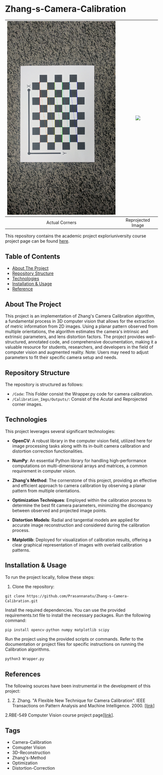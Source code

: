 # Zhang-s-Camera-Calibration

| <img src="Calibration_Imgs/Outputs1/6_corners.png" width="400"> | <img src="Calibration_Imgs/Outputs1/6reprojected_image.png" width="400"> |
|:--:|:--:|
| Actual Corners | Reprojected Image |

This repository contains the academic project exploriuniversity course project page can be found [here](https://rbe549.github.io/spring2023/proj/p2/).


## Table of Contents
- [About The Project](#about-the-project)
- [Repository Structure](#repository-structure)
- [Technologies](#technologies)
- [Installation & Usage](#installation--usage)
- [Reference](#reference)


## About The Project
This project is an implementation of Zhang's Camera Calibration algorithm, a fundamental process in 3D computer vision that allows for the extraction of metric information from 2D images. Using a planar pattern observed from multiple orientations, the algorithm estimates the camera's intrinsic and extrinsic parameters, and lens distortion factors. The project provides well-structured, annotated code, and comprehensive documentation, making it a valuable resource for students, researchers, and developers in the field of computer vision and augmented reality. Note: Users may need to adjust parameters to fit their specific camera setup and needs.

## Repository Structure
The repository is structured as follows:
- `/Code`: This Folder consist the Wrapper.py code for camera calibration.
- `/Calibration_Imgs/Outputs/`: Consist of the Acutal and Reprojected corner images.


## Technologies

This project leverages several significant technologies:

- **OpenCV**: A robust library in the computer vision field, utilized here for image processing tasks along with its in-built camera calibration and distortion correction functionalities.

- **NumPy**: An essential Python library for handling high-performance computations on multi-dimensional arrays and matrices, a common requirement in computer vision.

- **Zhang's Method**: The cornerstone of this project, providing an effective and efficient approach to camera calibration by observing a planar pattern from multiple orientations.

- **Optimization Techniques**: Employed within the calibration process to determine the best fit camera parameters, minimizing the discrepancy between observed and projected image points.

- **Distortion Models**: Radial and tangential models are applied for accurate image reconstruction and considered during the calibration process.

- **Matplotlib**: Deployed for visualization of calibration results, offering a clear graphical representation of images with overlaid calibration patterns.


## Installation & Usage
To run the project locally, follow these steps:

1. Clone the repository:

```shell
git clone https://github.com/Prasannanatu/Zhang-s-Camera-Calibration.git
 ```
 
Install the required dependencies. You can use the provided requirements.txt file to install the necessary packages. Run the following command:


```bash
pip install opencv-python numpy matplotlib scipy
 ```
 
 

 
Run the project using the provided scripts or commands. Refer to the documentation or project files for specific instructions on running the Calibration algorithms.

 ```bash
python3 Wrapper.py
 ```

## References

The following sources have been instrumental in the development of this project:

1. Z. Zhang. "A Flexible New Technique for Camera Calibration". IEEE Transactions on Pattern Analysis and Machine Intelligence. 2000. [[link]](https://www.microsoft.com/en-us/research/wp-content/uploads/2016/02/tr98-71.pdf)

2.RBE-549 Computer Vision course project page[[link]](https://rbe549.github.io/spring2023/hw/hw1/).


## Tags
-  Camera-Calibration
- Comupter Vision
- 3D-Reconstruction
- Zhang's-Method
- Optimization
- Distortion-Correction


 
